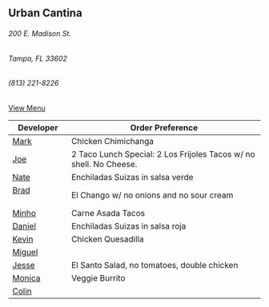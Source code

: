 ## Urban Cantina
###### 200 E. Madison St.
###### Tampa, FL 33602
###### (813) 221-8226

[View Menu](https://store7.geomerx.com/urbancantina/index.cfm?fuseaction=category&categoryID=1)



Developer     | Order Preference
--------------|---------------------
[Mark](http://github.com/mark-smithtb)              | Chicken Chimichanga  
[Joe](https://github.com/Montchat)                  | 2 Taco Lunch Special: 2 Los Frijoles Tacos w/ no shell. No Cheese.
[Nate](https://github.com/thunemn)                  | Enchiladas Suizas in salsa verde
[Brad](https://github.com/bself)                    | El Chango w/ no onions and no sour cream
[Minho](https://github.com/minhochoi)               | Carne Asada Tacos
[Daniel](https://github.come/dtartaglia)            | Enchiladas Suizas in salsa roja
[Kevin]()                                           | Chicken Quesadilla
[Miguel](https://github.com/MiguelBrito1086)        |         
[Jesse](https://github.com/jessecurry)    	        | El Santo Salad, no tomatoes, double chicken
[Monica]()                                          | Veggie Burrito
[Colin](https://github.com/ColinFendrick)           | 


